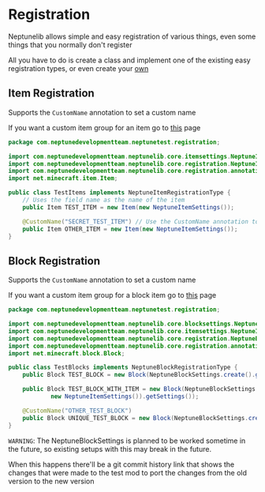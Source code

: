 # Registration

Neptunelib allows simple and easy registration of various things, even some things that you normally don't register

All you have to do is create a class and implement one of the existing easy registration types, or even create your [own](%wiki%/custom_registration_types)
## Item Registration
Supports the `CustomName` annotation to set a custom name

If you want a custom item group for an item go to [this](%wiki%/item_groups) page
```java
package com.neptunedevelopmentteam.neptunetest.registration;

import com.neptunedevelopmentteam.neptunelib.core.itemsettings.NeptuneItemSettings;
import com.neptunedevelopmentteam.neptunelib.core.registration.NeptuneItemRegistrationType;
import com.neptunedevelopmentteam.neptunelib.core.registration.annotations.CustomName;
import net.minecraft.item.Item;

public class TestItems implements NeptuneItemRegistrationType {
    // Uses the field name as the name of the item
    public Item TEST_ITEM = new Item(new NeptuneItemSettings());

    @CustomName("SECRET_TEST_ITEM") // Use the CustomName annotation to change the name of the item
    public Item OTHER_ITEM = new Item(new NeptuneItemSettings());
}
```
## Block Registration
Supports the `CustomName` annotation to set a custom name

If you want a custom item group for a block item go to [this](%wiki%/item_groups) page
```java
package com.neptunedevelopmentteam.neptunetest.registration;

import com.neptunedevelopmentteam.neptunelib.core.blocksettings.NeptuneBlockSettings;
import com.neptunedevelopmentteam.neptunelib.core.itemsettings.NeptuneItemSettings;
import com.neptunedevelopmentteam.neptunelib.core.registration.NeptuneBlockRegistrationType;
import com.neptunedevelopmentteam.neptunelib.core.registration.annotations.CustomName;
import net.minecraft.block.Block;

public class TestBlocks implements NeptuneBlockRegistrationType {
    public Block TEST_BLOCK = new Block(NeptuneBlockSettings.create().getSettings());

    public Block TEST_BLOCK_WITH_ITEM = new Block(NeptuneBlockSettings.createWithItemSettings(
            new NeptuneItemSettings()).getSettings());

    @CustomName("OTHER_TEST_BLOCK")
    public Block UNIQUE_TEST_BLOCK = new Block(NeptuneBlockSettings.create().getSettings());
}
```

`WARNING`: The NeptuneBlockSettings is planned to be worked sometime in the future, so existing setups with this may break in the future.

When this happens there'll be a git commit history link that shows the changes that were made to the test mod to port the changes from the old version to the new version

